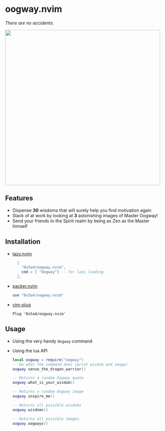# oogway.nvim

_There are no accidents._

<div id="header" align="left">
  <img src="https://media.giphy.com/media/5Ivz8uxHriaAw/giphy.gif" width="500"/>
</div>

## Features

- Dispense **30** wisdoms that will surely help you find motivation again
- Slack of at work by looking at **3** astonishing images of Master Oogway!
- Send your friends to the Spirit realm by being as Zen as the Master himself

## Installation

- [lazy.nvim](https://github.com/folke/lazy.nvim)

  ```lua
    {
      "0x5a4/oogway.nvim",
      cmd = { "Oogway"} -- for lazy loading
    },
  ```

- [packer.nvim](https://github.com/wbthomason/packer.nvim)

  ```lua
  use "0x5a4/oogway.nvim"
  ```

- [vim-plug](https://github.com/junegunn/vim-plug)

  ```vim
  Plug '0x5a4/oogway.nvim'
  ```

## Usage

- Using the very handy `Oogway` command
- Using the lua API

  ```lua
  local oogway = require("oogway")
  -- Do what the command does (print wisdom and image)
  oogway.sense_the_dragon_warrior()

  -- Returns a random Oogway quote
  oogway.what_is_your_wisdom()

  -- Returns a random Oogway image
  oogway.inspire_me()

  -- Returns all possible wisdoms
  oogway.wisdoms()

  -- Returns all possible images
  oogway.oogways()
  ```
